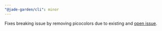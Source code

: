 ```yaml
---
"@jade-garden/cli": minor
---
```


Fixes breaking issue by removing picocolors due to existing and [open issue](https://github.com/alexeyraspopov/picocolors/issues/70).
